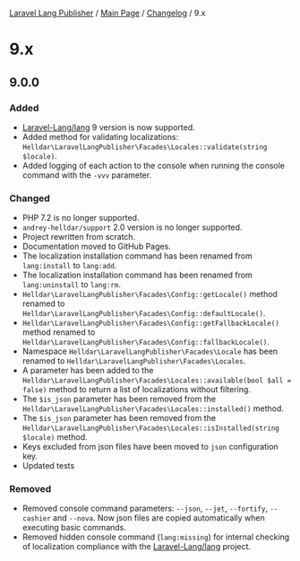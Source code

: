 [Laravel Lang Publisher][link_source] / [Main Page](../index.md) / [Changelog](index.md) / 9.x

# 9.x

## 9.0.0

### Added

- [Laravel-Lang/lang](https://github.com/Laravel-Lang/lang) 9 version is now supported.
- Added method for validating localizations: `Helldar\LaravelLangPublisher\Facades\Locales::validate(string $locale)`.
- Added logging of each action to the console when running the console command with the `-vvv` parameter.

### Changed

- PHP 7.2 is no longer supported.
- `andrey-helldar/support` 2.0 version is no longer supported.
- Project rewritten from scratch.
- Documentation moved to GitHub Pages.
- The localization installation command has been renamed from `lang:install` to `lang:add`.
- The localization installation command has been renamed from `lang:uninstall` to `lang:rm`.
- `Helldar\LaravelLangPublisher\Facades\Config::getLocale()` method renamed to `Helldar\LaravelLangPublisher\Facades\Config::defaultLocale()`.
- `Helldar\LaravelLangPublisher\Facades\Config::getFallbackLocale()` method renamed to `Helldar\LaravelLangPublisher\Facades\Config::fallbackLocale()`.
- Namespace `Helldar\LaravelLangPublisher\Facades\Locale` has been renamed to `Helldar\LaravelLangPublisher\Facades\Locales`.
- A parameter has been added to the `Helldar\LaravelLangPublisher\Facades\Locales::available(bool $all = false)` method to return a list of localizations without filtering.
- The `$is_json` parameter has been removed from the `Helldar\LaravelLangPublisher\Facades\Locales::installed()` method.
- The `$is_json` parameter has been removed from the `Helldar\LaravelLangPublisher\Facades\Locales::isInstalled(string $locale)` method.
- Keys excluded from json files have been moved to `json` configuration key.
- Updated tests

### Removed

- Removed console command parameters: `--json`, `--jet`, `--fortify`, `--cashier` and `--nova`. Now json files are copied automatically when executing basic commands.
- Removed hidden console command (`lang:missing`) for internal checking of localization compliance with the [Laravel-Lang/lang](https://github.com/Laravel-Lang) project.

[link_source]:  https://github.com/andrey-helldar/laravel-lang-publisher
